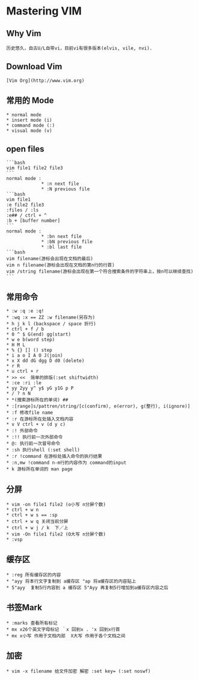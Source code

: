 # Mastering VIM
## Why Vim
    历史悠久，自古U/L自带vi，目前vi有很多版本(elvis, vile, nvi).
## Download Vim
    [Vim Org](http://www.vim.org)
## 常用的 Mode
    * normal mode
    * insert mode (i)
    * command mode (:)
    * visual mode (v)
## open files
    ```bash
    vim file1 file2 file3
    ```
    normal mode :
                 * :n next file
                 * :N previous file
    ```bash
    vim file1
    :e file2 file3 
    :files / :ls
    :e## / ctrl + ^
    :b + [buffer number]
    ```
    normal mode : 
                 * :bn next file
                 * :bN previous file
                 * :bl last file
    ```bash
    vim filename(游标会出现在文档的最后)
    vim n filename(游标会出现在文档的第n行的行首)
    vim /string filename(游标会出现在第一个符合搜索条件的字符串上，按n可以继续查找)
    ```
## 常用命令
    * :w :q :e :q!
    * :wq :x == ZZ :w filename(另存为)
    * h j k l (backspace / space 折行)
    * ctrl + f / b
    * 0 ^ $ G(end) gg(start)
    * w e b(word step)
    * H M L
    * % {} [] () step
    * i a o I A O J(join)
    * x X dd dG dgg D d0 (delete)
    * r R 
    * u ctrl + r
    * >> <<  简单的排版(:set shiftwidth)
    * :ce :ri :le
    * yy 2yy y^ y$ yG y1G p P
    * / ? n N
    * *(搜索游标所在的单词) ## 
    * :[range]s/pattren/string/[c(confirm), e(error), g(整行), i(ignore)]
    * :f 修改file name
    * :r 在游标所在处插入文档内容
    * v V ctrl + v (d y c)
    * :! 外部命令
    * :!! 执行前一次外部命令
    * @: 执行前一次冒号命令
    * :sh 执行shell (:set shell)
    * :r !command 在游标处插入命令的执行结果
    * :n,mw !command n-m行的内容作为 command的input
    * k 游标所在单词的 man page

    
## 分屏
    * vim -on file1 file2 (o小写 n分屏个数) 
    * ctrl + w n
    * ctrl + w s == :sp
    * ctrl + w q 关闭当前分屏
    * ctrl + w j / k  下／上
    * vim -On file1 file2 (O大写 n分屏个数)
    * :vsp 

## 缓存区
    * :reg 所有缓存区的内容
    * "ayy 将本行文字复制到 a缓存区 "ap 将a缓存区的内容贴上
    * 5"ayy  复制5行内容到 a 缓存区 5"Ayy 再复制5行增加到a缓存区内容之后

## 书签Mark
    * :marks 查看所有标记
    * mx x26个英文字母标记 ｀x 回到x . 'x 回到x行首
    * mx x小写 作用于文档内部  X大写 作用于各个文档之间

## 加密
    * vim -x filename 给文件加密 解密 :set key= (:set noswf)
